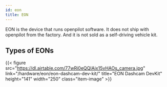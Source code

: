 ```yaml
---
id: eon
title: EON
---
```


EON is the device that runs openpilot software.  It does not ship with openpilot from the factory.  And it is not sold as a self-driving vehicle kit.

## Types of EONs

{{< figure src="https://dl.airtable.com/77wRi0eQQIAix15vHAOs_camera.jpg" link="/hardware/eon/eon-dashcam-dev-kit/" title="EON Dashcam DevKit" height="141" width="250" class="item-image" >}}

